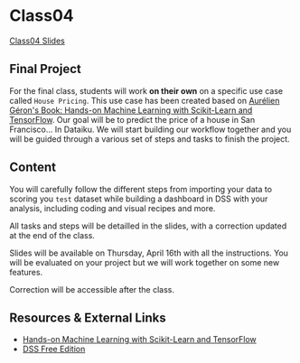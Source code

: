 # Class04
[Class04 Slides](https://docs.google.com/presentation/d/1CPcYW4ZIdF0MqSeEwi6D0Nj3lG8RNRdOVNsp6--OBM4/edit?usp=sharing)

## Final Project  

For the final class, students will work **on their own** on a specific use case called `House Pricing`. This use case has been created based on [Aurélien Géron's Book: Hands-on Machine Learning with Scikit-Learn and TensorFlow](https://github.com/ageron/handson-ml). Our goal will be to predict the price of a house in San Francisco... In Dataiku. We will start building our workflow together and you will be guided through a various set of steps and tasks to finish the project.  

## Content 

You will carefully follow the different steps from importing your data to scoring you `test` dataset while building a dashboard in DSS with your analysis, including coding and visual recipes and more.  

All tasks and steps will be detailled in the slides, with a correction updated at the end of the class.  

Slides will be available on Thursday, April 16th with all the instructions. You will be evaluated on your project but we will work together on some new features.  

Correction will be accessible after the class.  

## Resources & External Links
- [Hands-on Machine Learning with Scikit-Learn and TensorFlow](https://github.com/ageron/handson-ml) 
- [DSS Free Edition](https://www.dataiku.com/product/get)
